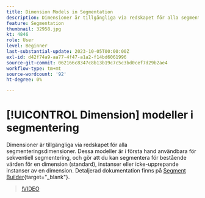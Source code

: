 ```yaml
---
title: Dimension Models in Segmentation
description: Dimensioner är tillgängliga via redskapet för alla segmenteringsdimensioner. Dessa modeller är i första hand användbara för sekventiell segmentering, och gör att du kan segmentera för bestående värden för en dimension (standard), instanser eller icke-upprepande instanser av en dimension.
feature: Segmentation
thumbnail: 32958.jpg
kt: 4846
role: User
level: Beginner
last-substantial-update: 2023-10-05T00:00:00Z
exl-id: d42f74a9-aa77-4f47-a1a2-f14bd6061996
source-git-commit: 062166c8347c8b13b19c7c5c3bd0cef7d29b2ae4
workflow-type: tm+mt
source-wordcount: '92'
ht-degree: 0%

---
```


# [!UICONTROL Dimension] modeller i segmentering

Dimensioner är tillgängliga via redskapet för alla segmenteringsdimensioner. Dessa modeller är i första hand användbara för sekventiell segmentering, och gör att du kan segmentera för bestående värden för en dimension (standard), instanser eller icke-upprepande instanser av en dimension. Detaljerad dokumentation finns på [Segment Builder](https://experienceleague.adobe.com/docs/analytics/components/segmentation/segmentation-workflow/seg-build.html){target="_blank"}.

>[!VIDEO](https://video.tv.adobe.com/v/32958/?quality=12&learn=on)
